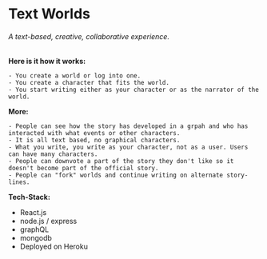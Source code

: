 # Text Worlds
###### A text-based, creative, collaborative experience.

**Here is it how it works:**

    - You create a world or log into one.
    - You create a character that fits the world.
    - You start writing either as your character or as the narrator of the world. 

**More:**

    - People can see how the story has developed in a grpah and who has interacted with what events or other characters.
    - It is all text based, no graphical characters.
    - What you write, you write as your character, not as a user. Users can have many characters.
    - People can downvote a part of the story they don't like so it doesn't become part of the official story.
    - People can "fork" worlds and continue writing on alternate story-lines.
    
**Tech-Stack:**

- React.js
- node.js / express
- graphQL
- mongodb
- Deployed on Heroku
